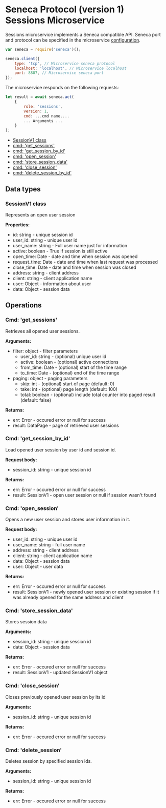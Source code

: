 # Seneca Protocol (version 1) <br/> Sessions Microservice

Sessions microservice implements a Seneca compatible API. 
Seneca port and protocol can be specified in the microservice [configuration](Configuration.md/#api_seneca). 

```javascript
var seneca = require('seneca')();

seneca.client({
    type: 'tcp', // Microservice seneca protocol
    localhost: 'localhost', // Microservice localhost
    port: 8807, // Microservice seneca port
});
```

The microservice responds on the following requests:

```javascript
let result = await seneca.act(
    {
        role: 'sessions',
        version: 1,
        cmd: ...cmd name....
        ... Arguments ...
    }
);
```

* [SessionV1 class](#class1)
* [cmd: 'get_sessions'](#operation1)
* [cmd: 'get_session_by_id'](#operation2)
* [cmd: 'open_session'](#operation3)
* [cmd: 'store_session_data'](#operation4)
* [cmd: 'close_session'](#operation5)
* [cmd: 'delete_session_by_id'](#operation6)

## Data types

### <a name="class1"></a> SessionV1 class

Represents an open user session

**Properties:**
- id: string - unique session id
- user_id: string - unique user id
- user_name: string - Full user name just for information
- active: boolean - True if session is still active
- open_time: Date - date and time when session was opened
- request_time: Date - date and time when last request was processed
- close_time: Date - date and time when session was closed
- address: string - client address
- client: string - client application name
- user: Object - information about user
- data: Object - session data

## Operations

### <a name="operation1"></a> Cmd: 'get_sessions'

Retrieves all opened user sessions.

**Arguments:** 
- filter: object - filter parameters
  - user_id: string - (optional) unique user id
  - active: boolean - (optional) active connections
  - from_time: Date - (optional) start of the time range
  - to_time: Date - (optional) end of the time range
- paging: object - paging parameters
  - skip: int - (optional) start of page (default: 0)
  - take: int - (optional) page length (default: 100)
  - total: boolean - (optional) include total counter into paged result (default: false)

**Returns:**
- err: Error - occured error or null for success
- result: DataPage<SessionV1> - page of retrieved user sessions

### <a name="operation2"></a> Cmd: 'get\_session\_by_id'

Load opened user session by user id and session id.

**Request body:** 
- session_id: string - unique session id

**Returns:**
- err: Error - occured error or null for success
- result: SessionV1 - open user session or null if session wasn't found

### <a name="operation3"></a> Cmd: 'open_session'

Opens a new user session and stores user information in it.

**Request body:** 
- user_id: string - unique user id
- user_name: string - full user name
- address: string - client address
- client: string - client application name
- data: Object - session data
- user: Object - user data

**Returns:**
- err: Error - occured error or null for success
- result: SessionV1 - newly opened user session or existing session if it was already opened for the same address and client

### <a name="operation4"></a> Cmd: 'store\_session\_data'

Stores session data

**Arguments:** 
- session_id: string - unique session id
- data: Object - session data

**Returns:**
- err: Error - occured error or null for success
- result: SessionV1 - updated SessionV1 object

### <a name="operation5"></a> Cmd: 'close_session'

Closes previously opened user session by its id

**Arguments:** 
- session_id: string - unique session id

**Returns:**
- err: Error - occured error or null for success

### <a name="operation6"></a> Cmd: 'delete_session'

Deletes session by specified session ids.

**Arguments:** 
- session_id: string - unique session id

**Returns:**
- err: Error - occured error or null for success

